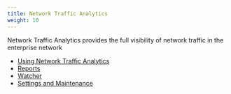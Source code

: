 ```yaml
---
title: Network Traffic Analytics
weight: 10
---
```


Network Traffic Analytics provides the full visibility of network traffic in the enterprise network

* <a href="/cloud_vista/netflow/usingnta">Using Network Traffic Analytics</a>
* <a href="/cloud_vista/netflow/reports">Reports</a>
* <a href="/cloud_vista/netflow/watcher">Watcher</a>
* <a href="/cloud_vista/netflow/settings_maintenance">Settings and Maintenance</a>
